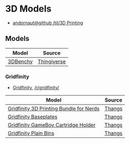 # 3D Models

* [andornaut@github /til/3D Printing](https://github.com/andornaut/til/blob/master/docs/3d-printing.md)

## Models

Model | Source
--- | ---
[3DBenchy](./3DBenchy) | [Thingiverse](https://www.thingiverse.com/thing:763622)

### Gridfinity

* [Gridfinity](https://gridfinity.xyz/), [/r/gridfinity/](https://old.reddit.com/r/gridfinity/)

Model | Source
--- | ---
[Gridfinity 3D Printing Bundle for Nerds](./Gridfinity%203D%20Printing%20Bundle%20for%20Nerds) | [Thangs](https://thangs.com/designer/ZackFreedman/3d-model/Gridfinity%203D%20Printing%20Bundle%20for%20Nerds-60741)
[Gridfinity Baseplates](./Gridfinity%20Baseplates) | [Thangs](https://thangs.com/designer/models/3d-model/60925)
[Gridfinity GameBoy Cartridge Holder](./Gridfinity%20GameBoy%20Cartridge%20Holder) | [Thangs](https://thangs.com/designer/cogspace/3d-model/Gridfinity%20GameBoy%20Cartridge%20Holder-73725)
[Gridfinity Plain Bins](./Gridfinity%20Plain%20Bins) | [Thangs](https://thangs.com/designer/pmcquay/3d-model/gridfinity%20plain%20bins-61698)

